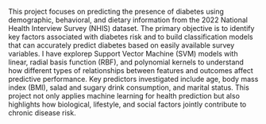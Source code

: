 This project focuses on predicting the presence of diabetes using demographic, behavioral, and dietary information from the 2022 National Health Interview Survey (NHIS) dataset.
The primary objective is to identify key factors associated with diabetes risk and to build classification models that can accurately predict diabetes based on easily available survey variables.
I have explorep Support Vector Machine (SVM) models with linear, radial basis function (RBF), and polynomial kernels to understand how different types of relationships between features and outcomes affect predictive performance.
Key predictors investigated include age, body mass index (BMI), salad and sugary drink consumption, and marital status.
This project not only applies machine learning for health prediction but also highlights how biological, lifestyle, and social factors jointly contribute to chronic disease risk.

